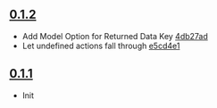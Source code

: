 ## [0.1.2](https://github.com/reactjs/react-router-redux/compare/v0.1.1...v0.1.2)

- Add Model Option for Returned Data Key [4db27ad](https://github.com/casesandberg/redux-nylas-middleware/commit/e5cd4e16433fd413d038eac79b9d93798767d649)
- Let undefined actions fall through [e5cd4e1](https://github.com/casesandberg/redux-nylas-middleware/commit/f76663ecce2e82fc850b403f6008626fdc8a28c2)

## [0.1.1](https://github.com/reactjs/react-router-redux/compare/v0.1.0...v0.1.1)

- Init
